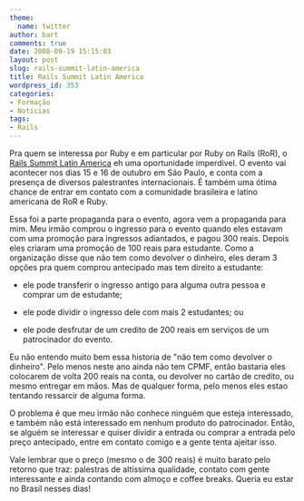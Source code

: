 ```yaml
---
theme:
  name: twitter
author: bart
comments: true
date: 2008-09-19 15:15:03
layout: post
slug: rails-summit-latin-america
title: Rails Summit Latin America
wordpress_id: 353
categories:
- Formação
- Notícias
tags:
- Rails
---
```


Pra quem se interessa por Ruby e em particular por Ruby on Rails (RoR), o [Rails Summit Latin America](http://www.locaweb.com.br/railssummit/) eh uma oportunidade imperdível. O evento vai acontecer nos dias 15 e 16 de outubro em São Paulo, e conta com a presença de diversos palestrantes internacionais. É também uma ótima chance de entrar em contato com a comunidade brasileira e latino americana de RoR e Ruby.

Essa foi a parte propaganda para o evento, agora vem a propaganda para mim. Meu irmão comprou o ingresso para o evento quando eles estavam com uma promoção para ingressos adiantados, e pagou 300 reais. Depois eles criaram uma promoção de 100 reais para estudante. Como a organização disse que não tem como devolver o dinheiro, eles deram 3 opções pra quem comprou antecipado mas tem direito a estudante:



	
  * ele pode transferir o ingresso antigo para alguma outra pessoa e comprar um de estudante;

	
  * ele pode dividir o ingresso dele com mais 2 estudantes; ou

	
  * ele pode desfrutar de um credito de 200 reais em serviços de um patrocinador do evento.


Eu não entendo muito bem essa historia de "não tem como devolver o dinheiro". Pelo menos neste ano ainda não tem CPMF, então bastaria eles colocarem de volta 200 reais na conta, ou devolver no cartão de credito, ou mesmo entregar em mãos. Mas de qualquer forma, pelo menos eles estao tentando ressarcir de alguma forma.

O problema é que meu irmão não conhece ninguém que esteja interessado, e também não está interessado em nenhum produto do patrocinador. Então, se alguém se interessar e quiser dividir a entrada ou comprar a entrada pelo preço antecipado, entre em contato comigo e a gente tenta ajeitar isso.

Vale lembrar que o preço (mesmo o de 300 reais) é muito barato pelo retorno que traz: palestras de altíssima qualidade, contato com gente interessante e ainda contando com almoço e coffee breaks. Queria eu estar no Brasil nesses dias!
